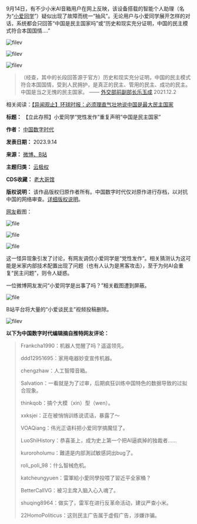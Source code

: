 9月14日，有不少小米AI音箱用户在网上反映，该设备搭载的智能个人助理（名为“[小爱同学](https://xiaoai.mi.com/ "小爱同学")”）疑似出现了故障而统一“抽风”。无论用户与小爱同学展开怎样的对话，系统都会只回答“中国是民主国家吗”或“历史和现实充分证明，中国的民主模式符合本国国情….”


![filev](https://chinadigitaltimes.net/chinese/files/2023/09/image-1694692653527.png)  

![filev](https://chinadigitaltimes.net/chinese/files/2023/09/image-1694692330045.png)  

![filev](https://chinadigitaltimes.net/chinese/files/2023/09/image-1694692369476.png)



> 
> （经查，其中的长段回答源于官方）历史和现实充分证明，中国的民主模式符合本国国情，受到人民拥护，是真正的民主、管用的民主、成功的民主。中国是当之无愧的民主国家。 —— [外交部前副部长乐玉成](https://www.fmprc.gov.cn/wjbxw_673019/202112/t20211202_10461223.shtml "外交部前副部长乐玉成") 2021.12.2
> 
> 
> 


相关阅读：[【异闻观止】环球时报：必须理直气壮地说中国是最大民主国家](https://chinadigitaltimes.net/chinese/404141.html "【异闻观止】环球时报：必须理直气壮地说中国是最大民主国家")




**标题：** 【立此存照】小爱同学“党性发作”重复声明“中国是民主国家”  

**作者：** [中国数字时代](https://chinadigitaltimes.net/space/中国数字时代)  

**发表日期：** 2023.9.14  

**来源：** [微博、B站](https://chinadigitaltimes.net/chinese/feed)  

**主题归类：** [云极权](https://chinadigitaltimes.net/space/云极权)  

**CDS收藏：** [老大哥馆](https://chinadigitaltimes.net/space/%E8%80%81%E5%A4%A7%E5%93%A5%E9%A6%86)  

**版权说明：** 该作品版权归原作者所有。中国数字时代仅对原作进行存档，以对抗中国的网络审查。[详细版权说明](https://chinadigitaltimes.net/chinese/copyright)。



[网友](https://twitter.com/chenshaoju/status/1702208896398717422 "网友")截图：


![file](https://chinadigitaltimes.net/chinese/files/2023/09/image-1694693057436.png)  

![file](https://chinadigitaltimes.net/chinese/files/2023/09/image-1694693069824.png)  

![file](https://chinadigitaltimes.net/chinese/files/2023/09/image-1694693081033.png)


这一怪异现象引发了讨论，有网友调侃小爱同学是“党性发作”。相关猜测认为这可能是米家内部技术配置出现了问题（也有人认为是黑客攻击），至于为何AI会重复“民主问题”，则令人疑惑。


一位微博网友发问“小爱同学是出事了吗？”相关截图遭到屏蔽。


![file](https://chinadigitaltimes.net/chinese/files/2023/09/image-1694690433055.png)


B站平台将大量的“小爱谈民主”视频投稿删除。


![filev](https://chinadigitaltimes.net/chinese/files/2023/09/image-1694693492310.png)


**以下为中国数字时代编辑摘自推特网友评论：** 



> 
> Frankcha1990：机器人觉醒了吗？遥遥领先。
> 
> 
> ddd12951695：家用电器妙变宣传机器。
> 
> 
> chengzhaw：人工智障音箱。
> 
> 
> Salvation：一看就是为了过审，后期疯狂训练中国特色的数据导致的过拟合现象。
> 
> 
> thinkqob：搞个大模（xin）型（wen）。
> 
> 
> xxksjei：正在被悄悄训练说谎话，暴露了～
> 
> 
> VOAQiang：伟光正语料把小爱同学搞魔怔了。
> 
> 
> LuoShiHistory：恭喜圣上，成为史上第一个把AI逼疯掉的独裁者……
> 
> 
> kuroroholumu：難道是内部測試敏感詞出bug了。
> 
> 
> roli\_poli\_98：什么智械危机。
> 
> 
> katcheungyuen：雷軍給小愛同學投喂了習近平全家桶？
> 
> 
> BetterCallVG：被习主席入脑入心入魂了。
> 
> 
> shuqing8964：做实了，雷军在进行反革命活动，建议严查小米。
> 
> 
> 22HomoPoliticus：这则民主广告属于虚假广告，涉嫌诈骗。
> 
> 
> 

